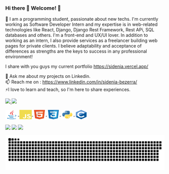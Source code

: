 ### Hi there 👋 Welcome! 👋

🌱 I am a programming student, passionate about new techs. I'm currently working as Software Developer Intern and my expertise is in web-related technologies like React, Django, Django Rest Framework, Rest APi, SQL databases and others. I'm a front-end and UX/UI lover.
In addition to working as an intern, I also provide services as a freelancer building web pages for private clients. 
I believe adaptability and acceptance of differences as strengths are the keys to success in any professional environment!

I share with you guys my current portfolio https://sidenia.vercel.app/ 

💬 Ask me about my projects on Linkedin. <br>
📫 Reach me on : https://www.linkedin.com/in/sidenia-bezerra/ <br>
⚡I love to learn and teach, so I'm here to share experiences.<br>

<div>
  <a href="https://github.com/sidenia">
  <img height="180em" src="https://github-readme-stats.vercel.app/api?username=sidenia&show_icons=true&theme=dracula&include_all_commits=true&count_private=true"/>
  <img height="180em" src="https://github-readme-stats.vercel.app/api/top-langs/?username=sidenia&layout=compact&langs_count=7&theme=dracula"/>
</div>
<div style="display: inline_block"><br>
  <img align="center" alt="Si-Java" height="30" width="40" src="https://raw.githubusercontent.com/devicons/devicon/master/icons/java/java-original.svg">
  <img align="center" alt="Si-Js" height="30" width="40" src="https://raw.githubusercontent.com/devicons/devicon/master/icons/javascript/javascript-plain.svg">
  <img align="center" alt="Si-HTML" height="30" width="40" src="https://raw.githubusercontent.com/devicons/devicon/master/icons/html5/html5-original.svg">
  <img align="center" alt="Si-CSS" height="30" width="40" src="https://raw.githubusercontent.com/devicons/devicon/master/icons/css3/css3-original.svg">
  <img align="center" alt="Si-Python" height="30" width="40" src="https://raw.githubusercontent.com/devicons/devicon/master/icons/python/python-original.svg">
  <img align="center" alt="Si-C" height="30" width="40" src="https://raw.githubusercontent.com/devicons/devicon/master/icons/c/c-original.svg">
</div>
<br>
<div>
  <a href="https://www.instagram.com/sideniadev/" target="_blank"><img src="https://img.shields.io/badge/-Instagram-%23E4405F?style=for-the-badge&logo=instagram&logoColor=white" target="_blank"></a>
  <a href = "mailto:sideniabezerra@gmail.com"><img src="https://img.shields.io/badge/-Gmail-%23333?style=for-the-badge&logo=gmail&logoColor=white" target="_blank"></a>
  <a href="https://www.linkedin.com/in/sidenia-bezerra/" target="_blank"><img src="https://img.shields.io/badge/-LinkedIn-%230077B5?style=for-the-badge&logo=linkedin&logoColor=white" target="_blank"></a>
  
  ![Snake animation](https://github.com/sidenia/sidenia/blob/output/github-contribution-grid-snake.svg)
</div>
